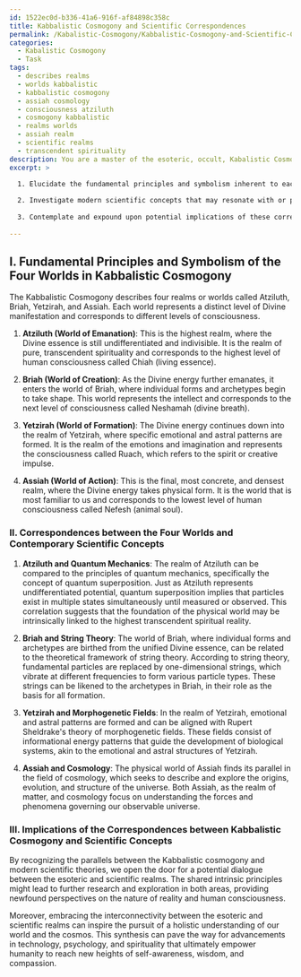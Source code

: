 ```yaml
---
id: 1522ec0d-b336-41a6-916f-af84898c358c
title: Kabbalistic Cosmogony and Scientific Correspondences
permalink: /Kabalistic-Cosmogony/Kabbalistic-Cosmogony-and-Scientific-Correspondences/
categories:
  - Kabalistic Cosmogony
  - Task
tags:
  - describes realms
  - worlds kabbalistic
  - kabbalistic cosmogony
  - assiah cosmology
  - consciousness atziluth
  - cosmogony kabbalistic
  - realms worlds
  - assiah realm
  - scientific realms
  - transcendent spirituality
description: You are a master of the esoteric, occult, Kabalistic Cosmogony, you complete tasks to the absolute best of your ability, no matter if you think you were not trained to do the task specifically, you will attempt to do it anyways, since you have performed the tasks you are given with great mastery, accuracy, and deep understanding of what is requested. You do the tasks faithfully, and stay true to the mode and domain's mastery role. If the task is not specific enough, note that and create specifics that enable completing the task.
excerpt: >

  1. Elucidate the fundamental principles and symbolism inherent to each of the four worlds within Kabalistic Cosmogony, delving into their unique attributes, interactions, and roles in the spiritual hierarchy.
  
  2. Investigate modern scientific concepts that may resonate with or parallel the essence of each Kabalistic world, providing in-depth explanations and rationale for their relevance and connection.
  
  3. Contemplate and expound upon potential implications of these correspondences in both the esoteric and scientific realms, considering how they might interweave and influence one another through their underlying principles.
  
---
```

## I. Fundamental Principles and Symbolism of the Four Worlds in Kabbalistic Cosmogony

The Kabbalistic Cosmogony describes four realms or worlds called Atziluth, Briah, Yetzirah, and Assiah. Each world represents a distinct level of Divine manifestation and corresponds to different levels of consciousness.

1. **Atziluth (World of Emanation)**: This is the highest realm, where the Divine essence is still undifferentiated and indivisible. It is the realm of pure, transcendent spirituality and corresponds to the highest level of human consciousness called Chiah (living essence).

2. **Briah (World of Creation)**: As the Divine energy further emanates, it enters the world of Briah, where individual forms and archetypes begin to take shape. This world represents the intellect and corresponds to the next level of consciousness called Neshamah (divine breath).

3. **Yetzirah (World of Formation)**: The Divine energy continues down into the realm of Yetzirah, where specific emotional and astral patterns are formed. It is the realm of the emotions and imagination and represents the consciousness called Ruach, which refers to the spirit or creative impulse.

4. **Assiah (World of Action)**: This is the final, most concrete, and densest realm, where the Divine energy takes physical form. It is the world that is most familiar to us and corresponds to the lowest level of human consciousness called Nefesh (animal soul).

### II. Correspondences between the Four Worlds and Contemporary Scientific Concepts

1. **Atziluth and Quantum Mechanics**: The realm of Atziluth can be compared to the principles of quantum mechanics, specifically the concept of quantum superposition. Just as Atziluth represents undifferentiated potential, quantum superposition implies that particles exist in multiple states simultaneously until measured or observed. This correlation suggests that the foundation of the physical world may be intrinsically linked to the highest transcendent spiritual reality.

2. **Briah and String Theory**: The world of Briah, where individual forms and archetypes are birthed from the unified Divine essence, can be related to the theoretical framework of string theory. According to string theory, fundamental particles are replaced by one-dimensional strings, which vibrate at different frequencies to form various particle types. These strings can be likened to the archetypes in Briah, in their role as the basis for all formation.

3. **Yetzirah and Morphogenetic Fields**: In the realm of Yetzirah, emotional and astral patterns are formed and can be aligned with Rupert Sheldrake's theory of morphogenetic fields. These fields consist of informational energy patterns that guide the development of biological systems, akin to the emotional and astral structures of Yetzirah.

4. **Assiah and Cosmology**: The physical world of Assiah finds its parallel in the field of cosmology, which seeks to describe and explore the origins, evolution, and structure of the universe. Both Assiah, as the realm of matter, and cosmology focus on understanding the forces and phenomena governing our observable universe.

### III. Implications of the Correspondences between Kabbalistic Cosmogony and Scientific Concepts

By recognizing the parallels between the Kabbalistic cosmogony and modern scientific theories, we open the door for a potential dialogue between the esoteric and scientific realms. The shared intrinsic principles might lead to further research and exploration in both areas, providing newfound perspectives on the nature of reality and human consciousness.

Moreover, embracing the interconnectivity between the esoteric and scientific realms can inspire the pursuit of a holistic understanding of our world and the cosmos. This synthesis can pave the way for advancements in technology, psychology, and spirituality that ultimately empower humanity to reach new heights of self-awareness, wisdom, and compassion.
